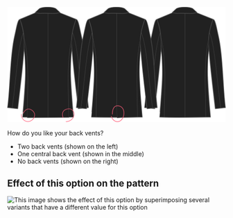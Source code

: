 ![Back vent](backvent.svg)

How do you like your back vents?

*   Two back vents (shown on the left)
*   One central back vent (shown in the middle)
*   No back vents (shown on the right)

## Effect of this option on the pattern

![This image shows the effect of this option by superimposing several variants that have a different value for this option](jaeger\_backvent\_sample.svg "Effect of this option on the pattern")
